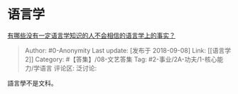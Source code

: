 # 语言学
[有哪些没有一定语言学知识的人不会相信的语言学上的事实？](https://www.zhihu.com/question/288560172/answer/487464867)

> Author: #0-Anonymity
> Last update: [发布于 2018-09-08]
> Link: [[语言学 2]]
> Category: #【答集】/08-文艺答集
> Tag: #2-事业/2A-功夫/1-核心能力/学语言
> 评论区:
> 泛讨论:

語言學不是文科。
